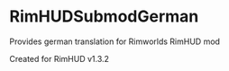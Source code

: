 # RimHUDSubmodGerman
Provides german translation for Rimworlds RimHUD mod

Created for RimHUD v1.3.2